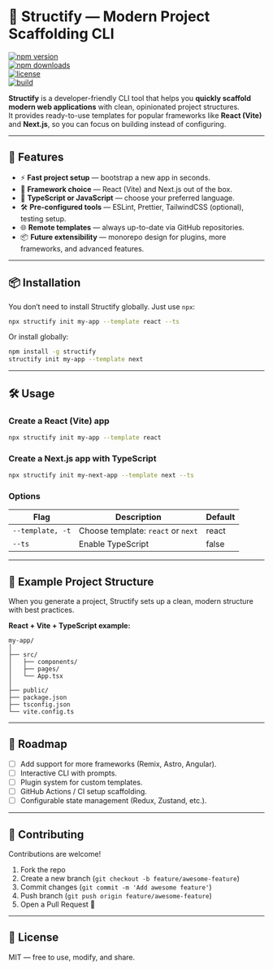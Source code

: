 # 📖 Structify — Modern Project Scaffolding CLI  

[![npm version](https://img.shields.io/npm/v/structify?color=blue)](https://www.npmjs.com/package/structify)  
[![npm downloads](https://img.shields.io/npm/dm/structify?color=green)](https://www.npmjs.com/package/structify)  
[![license](https://img.shields.io/github/license/Structify-CLI/structify)](LICENSE)  
[![build](https://img.shields.io/github/actions/workflow/status/Structify-CLI/structify/ci.yml?branch=main)](https://github.com/Structify-CLI/structify/actions)  

**Structify** is a developer-friendly CLI tool that helps you **quickly scaffold modern web applications** with clean, opinionated project structures.  
It provides ready-to-use templates for popular frameworks like **React (Vite)** and **Next.js**, so you can focus on building instead of configuring.  

---

## 🚀 Features  
- ⚡ **Fast project setup** — bootstrap a new app in seconds.  
- 🎯 **Framework choice** — React (Vite) and Next.js out of the box.  
- 📝 **TypeScript or JavaScript** — choose your preferred language.  
- 🛠 **Pre-configured tools** — ESLint, Prettier, TailwindCSS (optional), testing setup.  
- 🌐 **Remote templates** — always up-to-date via GitHub repositories.  
- 📦 **Future extensibility** — monorepo design for plugins, more frameworks, and advanced features.  

---

## 📦 Installation  
You don’t need to install Structify globally. Just use `npx`:  

```bash
npx structify init my-app --template react --ts
```

Or install globally:  

```bash
npm install -g structify
structify init my-app --template next
```

---

## 🛠 Usage  

### Create a React (Vite) app  
```bash
npx structify init my-app --template react
```

### Create a Next.js app with TypeScript  
```bash
npx structify init my-next-app --template next --ts
```

### Options  
| Flag              | Description                              | Default |
|-------------------|------------------------------------------|---------|
| `--template, -t`  | Choose template: `react` or `next`       | react   |
| `--ts`            | Enable TypeScript                       | false   |

---

## 📂 Example Project Structure  
When you generate a project, Structify sets up a clean, modern structure with best practices.  

**React + Vite + TypeScript example:**  

```
my-app/
│
├── src/
│   ├── components/
│   ├── pages/
│   └── App.tsx
│
├── public/
├── package.json
├── tsconfig.json
└── vite.config.ts
```

---

## 🔮 Roadmap  
- [ ] Add support for more frameworks (Remix, Astro, Angular).  
- [ ] Interactive CLI with prompts.  
- [ ] Plugin system for custom templates.  
- [ ] GitHub Actions / CI setup scaffolding.  
- [ ] Configurable state management (Redux, Zustand, etc.).  

---

## 🤝 Contributing  
Contributions are welcome!  
1. Fork the repo  
2. Create a new branch (`git checkout -b feature/awesome-feature`)  
3. Commit changes (`git commit -m 'Add awesome feature'`)  
4. Push branch (`git push origin feature/awesome-feature`)  
5. Open a Pull Request 🎉  

---

## 📜 License  
MIT — free to use, modify, and share.  
